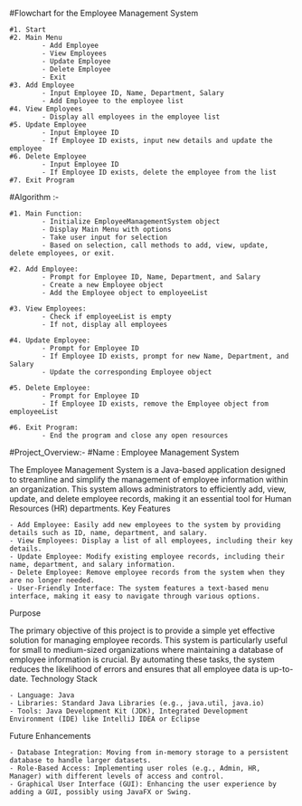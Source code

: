 
#Flowchart for the Employee Management System

    #1. Start
    #2. Main Menu
            - Add Employee
            - View Employees
            - Update Employee
            - Delete Employee
            - Exit
    #3. Add Employee
            - Input Employee ID, Name, Department, Salary
            - Add Employee to the employee list
    #4. View Employees
            - Display all employees in the employee list
    #5. Update Employee
            - Input Employee ID
            - If Employee ID exists, input new details and update the employee
    #6. Delete Employee
            - Input Employee ID
            - If Employee ID exists, delete the employee from the list
    #7. Exit Program

#Algorithm :- 

    #1. Main Function:
            - Initialize EmployeeManagementSystem object
            - Display Main Menu with options
            - Take user input for selection
            - Based on selection, call methods to add, view, update, delete employees, or exit.

    #2. Add Employee:
            - Prompt for Employee ID, Name, Department, and Salary
            - Create a new Employee object
            - Add the Employee object to employeeList

    #3. View Employees:
            - Check if employeeList is empty
            - If not, display all employees

    #4. Update Employee:
            - Prompt for Employee ID
            - If Employee ID exists, prompt for new Name, Department, and Salary
            - Update the corresponding Employee object

    #5. Delete Employee:
            - Prompt for Employee ID
            - If Employee ID exists, remove the Employee object from employeeList

    #6. Exit Program:
            - End the program and close any open resources

#Project_Overview:-
#Name : Employee Management System

The Employee Management System is a Java-based application designed to streamline and simplify the management of employee information within an organization. This system allows administrators to efficiently add, view, update, and delete employee records, making it an essential tool for Human Resources (HR) departments.
Key Features

    - Add Employee: Easily add new employees to the system by providing details such as ID, name, department, and salary.
    - View Employees: Display a list of all employees, including their key details.
    - Update Employee: Modify existing employee records, including their name, department, and salary information.
    - Delete Employee: Remove employee records from the system when they are no longer needed.
    - User-Friendly Interface: The system features a text-based menu interface, making it easy to navigate through various options.

Purpose

The primary objective of this project is to provide a simple yet effective solution for managing employee records. This system is particularly useful for small to medium-sized organizations where maintaining a database of employee information is crucial. By automating these tasks, the system reduces the likelihood of errors and ensures that all employee data is up-to-date.
Technology Stack

    - Language: Java
    - Libraries: Standard Java Libraries (e.g., java.util, java.io)
    - Tools: Java Development Kit (JDK), Integrated Development Environment (IDE) like IntelliJ IDEA or Eclipse

Future Enhancements

    - Database Integration: Moving from in-memory storage to a persistent database to handle larger datasets.
    - Role-Based Access: Implementing user roles (e.g., Admin, HR, Manager) with different levels of access and control.
    - Graphical User Interface (GUI): Enhancing the user experience by adding a GUI, possibly using JavaFX or Swing.
